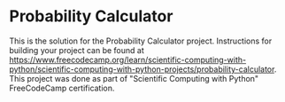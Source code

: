 # Probability Calculator

This is the solution for the Probability Calculator project. Instructions for building your project can be found at https://www.freecodecamp.org/learn/scientific-computing-with-python/scientific-computing-with-python-projects/probability-calculator. This project was done as part of "Scientific Computing with Python" FreeCodeCamp certification.
